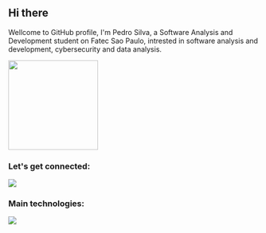 <h2>Hi there</h2>

<p>
  Wellcome to GitHub profile, I'm Pedro Silva, a Software Analysis and Development student on Fatec Sao Paulo, intrested in software analysis and development, cybersecurity and data analysis.
</p>

<div>
  <!-- <img height="180em" src="https://github-readme-stats.vercel.app/api?username=pedrof3&show_icons=true&theme=tokyonight"/> -->
  <img height="180em" src="https://github-readme-stats.vercel.app/api/top-langs/?username=pedrof3&layout=compact&theme=tokyonight"/>
</div>
<div>
  <h3>Let's get connected:</h3>
  <a href="https://www.linkedin.com/in/pedro-da-silva-/">
    <img src="https://skillicons.dev/icons?i=linkedin" />
  </a>
</div>
<div>
  <h3>Main technologies:</h3>
  <img src="https://skillicons.dev/icons?i=python,django,go,postgresql,git,linux"/>
</div>
